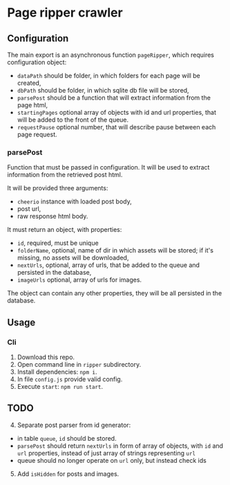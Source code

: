 # Page ripper crawler

## Configuration
The main export is an asynchronous function `pageRipper`, which requires configuration object:
 - `dataPath` should be folder, in which folders for each page will be created,
 - `dbPath` should be folder, in which sqlite db file will be stored,
 - `parsePost` should be a function that will extract information from the page html,
 - `startingPages` optional array of objects with id and url properties, that will be added to the front of the queue.
 - `requestPause` optional number, that will describe pause between each page request.

### parsePost
Function that must be passed in configuration. It will be used to extract information from the retrieved post html.

It will be provided three arguments:
 - `cheerio` instance with loaded post body,
 - post url,
 - raw response html body.

It must return an object, with properties:
 - `id`, required, must be unique
 - `folderName`, optional, name of dir in which assets will be stored; if it's missing, no assets will be downloaded,
 - `nextUrls`, optional, array of urls, that be added to the queue and persisted in the database,
 - `imageUrls` optional, array of urls for images.

The object can contain any other properties, they will be all persisted in the database.

## Usage

### Cli
1. Download this repo.
2. Open command line in `ripper` subdirectory.
3. Install dependencies: `npm i`.
4. In file `config.js` provide valid config.
5. Execute `start`: `npm run start`.

## TODO
4. Separate post parser from id generator:
  - in table `queue`, `id` should be stored.
  - `parsePost` should return `nextUrls` in form of array of objects, with `id` and `url` properties, instead of just array of strings representing `url`
  - queue should no longer operate on `url` only, but instead check ids
5. Add `isHidden` for posts and images.

